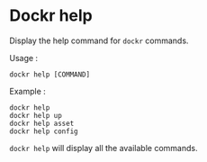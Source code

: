# Dockr help

Display the help command for `dockr` commands.

Usage :

```
dockr help [COMMAND]
```

Example :

```
dockr help
dockr help up
dockr help asset
dockr help config
```

`dockr help` will display all the available commands.
